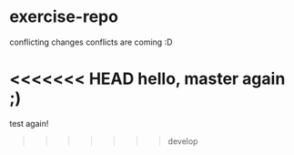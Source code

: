 # exercise-repo
conflicting changes 
conflicts are coming :D

<<<<<<< HEAD
hello, master again ;)
=======
test again!

>>>>>>> develop
